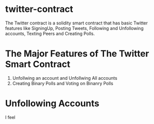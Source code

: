 # twitter-contract
The Twitter contract is a solidity smart contract that has basic Twitter features like SigningUp, Posting Tweets, Following and Unfollowing accounts, Texting Peers and Creating Polls.

# The Major Features of The Twitter Smart Contract
1. Unfollwing an account and Unfollwing All accounts
2. Creating Binary Polls and Voting on Binanry Polls

# Unfollowing Accounts
I feel 